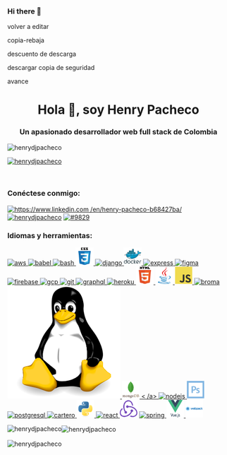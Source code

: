 ### Hi there 👋

<!--
**Henrydjpacheco/Henrydjpacheco** is a ✨ _special_ ✨ repository because its `README.md` (this file) appears on your GitHub profile.

Here are some ideas to get you started:

- 🔭 I’m currently working on ...
- 🌱 I’m currently learning ...
- 👯 I’m looking to collaborate on ...
- 🤔 I’m looking for help with ...
- 💬 Ask me about ...
- 📫 How to reach me: ...
- 😄 Pronouns: ...
- ⚡ Fun fact: ...
-->
volver a editar

copia-rebaja

descuento de descarga

descargar copia de seguridad

avance
<h1 align="center">Hola 👋, soy Henry Pacheco</h1>
<h3 align="center">Un apasionado desarrollador web full stack de Colombia</h3>

<p align="left"> <img src="https://komarev.com/ghpvc/?username=henrydjpacheco&label=Profile%20views&color=0e75b6&style=flat" alt="henrydjpacheco" /> </p>

<p align="left"> <a href=" https://github.com/ryo-ma/github-profile-trofeo"><img src="https://github-perfil-trofeo.vercel.app/?username=henrydjpacheco" alt="henrydjpacheco" /> </a> </p>

<p align="left"> <a href="https://twitter.com/" target="blank"><img src="https://img.escudos.io/twitter/follow/?logo=twitter&style=for-the-badge" alt="" /></a> </p>

<h3 align="left">Conéctese conmigo:</h3>
<p align ="izquierda">
<a href="https://linkedin.com/en/henry-pacheco-b68427ba/" target="blank"><img align="center" src=" https://raw.githubusercontent.com/rahuldkjain/github-profile-readme-generator/master/src/images/icons/Social/linked-in-alt.svg" alt="https://www.linkedin.com /en/henry-pacheco-b68427ba/" height="30" width="40" /></a>
<a href="https://instagram.com/henrydjpacheco" target="blank"><img align ="center" src="https://raw.githubusercontent.com/rahuldkjain/github-profile-readme-generator/master/src/images/icons/Social/instagram.svg" alt="henrydjpacheco" height="30 " ancho="40" /></a>
<a href="https://discord.gg/Aurelio Baldor#9829 target="blank"><img align="center" src="https://raw.githubusercontent.com/rahuldkjain/github-profile-readme- generador/maestro/src/images/icons/Social/discord.svg" alt="#9829" height="30" width="40" /></a> </p> <h3 align="left
"

> Idiomas y herramientas:</h3>
<p align="left"> <a href="https://aws.amazon.com" target="_blank" rel="noreferrer"> <img src="https://raw.githubusercontent.com/devicons /devicon/master/icons/amazonwebservices/amazonwebservices-original-wordmark.svg" alt="aws" width="40" height="40"/> </a> <a href="https://babeljs.io /" target="_blank" rel="noreferrer"> <img src="https://www.vectorlogo.zone/logos/babeljs/babeljs-icon.svg" alt="babel" width="40" height= "40"/> </a> <a href="https://www.gnu.org/software/bash/" target="_blank" rel="noreferrer"> <img src="https://www .vectorlogo.zone/logos/gnu_bash/gnu_bash-icon.svg" alt="bash" width="40" height="40"/> </a> <a href="https://www.w3schools.com/ css/" target="_blank" rel="noreferrer"> <img src="https://raw.githubusercontent.com/devicons/devicon/master/icons/css3/css3-original-wordmark.svg" alt=" css3" width="40" height="40"/> </a> <a href="https://www.djangoproject.com/" target="_blank" rel="noreferrer"> <img src=" https://cdn.worldvectorlogo.com/logos/django.svg" alt="django" width="40" height="40"/> </a> <a href="https://www.docker. com/"target="_blank" rel="noreferrer"> <img src="https://raw.githubusercontent.com/devicons/devicon/master/icons/docker/docker-original-wordmark.svg" alt="docker" ancho ="40" height="40"/> </a> <a href="https://expressjs.com" target="_blank" rel="noreferrer"> <img src="https://raw. githubusercontent.com/devicons/devicon/master/icons/express/express-original-wordmark.svg" alt="express" width="40" height="40"/> </a> <a href="https: //www.figma.com/" target="_blank" rel="noreferrer"> <img src="https://www.vectorlogo.zone/logos/figma/figma-icon.svg" alt="figma"width="40" height="40"/> </a> <a href="https://firebase.google.com/" target="_blank" rel="noreferrer"> <img src="https: //www.vectorlogo.zone/logos/firebase/firebase-icon.svg" alt="firebase" width="40" height="40"/> </a> <a href="https://cloud. google.com" target="_blank" rel="noreferrer"> <img src="https://www.vectorlogo.zone/logos/google_cloud/google_cloud-icon.svg" alt="gcp" width="40" height="40"/> </a> <a href="https://git-scm.com/" target="_blank" rel="noreferrer"> <img src="https://www.vectorlogo.zone/logos/git-scm/git-scm-icon.svg" alt="git" width="40" height="40"/> </a> <a href="https://graphql. org" target="_blank" rel="noreferrer"> <img src="https://www.vectorlogo.zone/logos/graphql/graphql-icon.svg" alt="graphql" width="40" height= "40"/> </a> <a href="https://heroku.com" target="_blank" rel="noreferrer"> <img src="https://www.vectorlogo.zone/logos/ heroku/heroku-icon.svg" alt="heroku" width="40" height="40"/> </a> <a href="https://www.w3.org/html/" target=" _blank" rel="noremitente"> <img src="https://raw.githubusercontent.com/devicons/devicon/master/icons/html5/html5-original-wordmark.svg" alt="html5" width="40" height="40"/ > </a> <a href="https://www.java.com" target="_blank" rel="noreferrer"> <img src="https://raw.githubusercontent.com/devicons/devicon/ master/icons/java/java-original.svg" alt="java" width="40" height="40"/> </a> <a href="https://developer.mozilla.org/en- US/docs/Web/JavaScript" target="_blank" rel="noreferrer"> <img src="https://raw.githubusercontent.com/devicons/devicon/master/icons/javascript/javascript-original.svg" alt="javascript" width="40" height="40"/> </a> <a href="https://jestjs.io" target="_blank" rel="noreferrer"> <img src="https:/ /www.vectorlogo.zone/logos/jestjsio/jestjsio-icon.svg" alt="broma" ancho="40" altura="40"/> </a> <a href="https://www.linux .org/" target="_blank" rel="noreferrer"> <img src="https://raw.githubusercontent.com/devicons/devicon/master/icons/linux/linux-original.svg" alt="linux " ancho="40" altura="40"/> </a> <a href="https://www.mongodb.com/" target="_blank" rel="noreferrer"> <img src="https://raw.githubusercontent.com/devicons/devicon/master/icons/mongodb/mongodb-original-wordmark.svg" alt="mongodb" width="40" height="40"/> < /a> <a href="https://nodejs.org" target="_blank" rel="noreferrer"> <img src="https://raw.githubusercontent.com/devicons/devicon/master/icons/ nodejs/nodejs-original-wordmark.svg" alt="nodejs" width="40" height="40"/> </a> <a href="https://www.photoshop.com/en" target= "_blank" rel="noreferrer"> <img src="https://raw.githubusercontent.com/devicons/devicon/master/icons/photoshop/photoshop-line.svg" alt="photoshop" width="40"height="40"/> </a> <a href="https://www.postgresql.org" target="_blank" rel="noreferrer"> <img src="https://raw.githubusercontent. com/devicons/devicon/master/icons/postgresql/postgresql-original-wordmark.svg" alt="postgresql" width="40" height="40"/> </a> <a href="https:// cartero.com" target="_blank" rel="noreferrer"> <img src="https://www.vectorlogo.zone/logos/getpostman/getpostman-icon.svg" alt="cartero" width="40" height="40"/> </a> <a href="https://www.python.org" target="_blank" rel="noreferrer"> <img src="https://raw.githubusercontent.com/devicons/devicon/master/icons/python/python-original.svg" alt="python" width="40" height="40"/> </a > <a href="https://reactjs.org/" target="_blank" rel="noreferrer"> <img src="https://raw.githubusercontent.com/devicons/devicon/master/icons/react /react-original-wordmark.svg" alt="react" width="40" height="40"/> </a> <a href="https://redux.js.org" target="_blank" rel="noreferrer"> <img src="https://raw.githubusercontent.com/devicons/devicon/master/icons/redux/redux-original.svg" alt="redux" width="40" height=" 40"/></a> <a href="https://spring.io/" target="_blank" rel="noreferrer"> <img src="https://www.vectorlogo.zone/logos/springio/springio- icon.svg" alt="spring" width="40" height="40"/> </a> <a href="https://vuejs.org/" target="_blank" rel="noreferrer"> <img src="https://raw.githubusercontent.com/devicons/devicon/master/icons/vuejs/vuejs-original-wordmark.svg" alt="vuejs" width="40" height="40"/> </a> <a href="https://webpack.js.org" target="_blank" rel="noreferrer"> <img src="https://raw.githubusercontent.com/devicons/devicon/d00d0969292a6569d45b06d3f350f463a0107b0d/icons/webpack/webpack-original-wordmark.svg" alt="webpack" width="40" height="40"/> </a> </p>

<p><img align="left" src="https://github-readme-stats.vercel.app/api/top-langs?username=henrydjpacheco&show_icons=true&locale=en&layout=compact" alt="henrydjpacheco" /> </p>

<p> <img align="center" src="https://github-readme-stats.vercel.app/api?username=henrydjpacheco&show_icons=true&locale=en" alt="henrydjpacheco" /> </p>

<p><img align="center" src="https://github-readme-streak-stats.herokuapp.com/?user=henrydjpacheco&" alt="henrydjpacheco" /></p>
